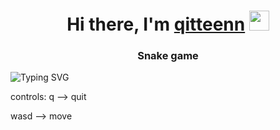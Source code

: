 <h1 align="center">Hi there, I'm <a href="https://github.com/Tester0521" target="_blank">qitteenn</a> 
<img src="https://github.com/blackcater/blackcater/raw/main/images/Hi.gif" height="32"/></h1>
<h3 align="center">Snake game</h3>

![Typing SVG](https://readme-typing-svg.herokuapp.com?color=%2336BCF7&duration=10000&width=1000&lines=Mojo+language+TypeScript+ILOVEC%2B%2B+MAX%26Mojo+easy+c+lua+pythonSyntax+ILOVERUST+coding+js)


controls: 
q --> quit

wasd --> move



